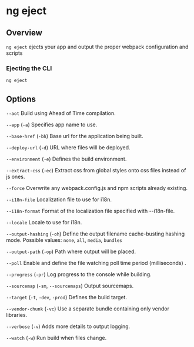 <!-- Links in /docs/documentation should NOT have `.md` at the end, because they end up in our wiki at release. -->

# ng eject

## Overview
`ng eject` ejects your app and output the proper webpack configuration and scripts

### Ejecting the CLI

```bash
ng eject
```

## Options
  `--aot` Build using Ahead of Time compilation.

  `--app` (`-a`) Specifies app name to use.

  `--base-href` (`-bh`) Base url for the application being built.

  `--deploy-url` (`-d`) URL where files will be deployed.

  `--environment` (`-e`) Defines the build environment.

  `--extract-css` (`-ec`) Extract css from global styles onto css files instead of js ones.

  `--force` Overwrite any webpack.config.js and npm scripts already existing.

  `--i18n-file` Localization file to use for i18n.

  `--i18n-format` Format of the localization file specified with --i18n-file.

  `--locale` Locale to use for i18n.

  `--output-hashing` (`-oh`) Define the output filename cache-busting hashing mode. Possible values: `none`, `all`, `media`, `bundles`

  `--output-path` (`-op`) Path where output will be placed.

  `--poll` Enable and define the file watching poll time period (milliseconds) .

  `--progress` (`-pr`) Log progress to the console while building.

  `--sourcemap` (`-sm`, `--sourcemaps`) Output sourcemaps.

  `--target` (`-t`, `-dev`, `-prod`) Defines the build target.

  `--vendor-chunk` (`-vc`) Use a separate bundle containing only vendor libraries.

  `--verbose` (`-v`) Adds more details to output logging.

  `--watch` (`-w`) Run build when files change.
